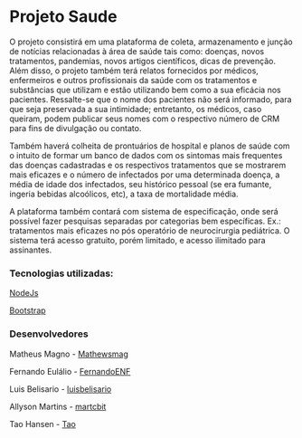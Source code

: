 # Projeto Saude

O projeto consistirá em uma plataforma de coleta, armazenamento e junção de notícias relacionadas à área de saúde tais como: doenças, novos tratamentos, pandemias, novos artigos científicos, dicas de prevenção. Além disso, o projeto também terá relatos fornecidos por médicos, enfermeiros e outros profissionais da saúde com os tratamentos e substâncias que utilizam e estão utilizando bem como a sua eficácia nos pacientes. Ressalte-se que o nome dos pacientes não será informado, para que seja preservada a sua intimidade; entretanto, os médicos, caso queiram, podem publicar seus nomes com o respectivo número de CRM para fins de divulgação ou contato. 

Também haverá colheita de prontuários de hospital e planos de saúde com o intuito de formar um banco de dados com os sintomas mais frequentes das doenças cadastradas e os respectivos tratamentos que se mostrarem mais eficazes e o número de infectados por uma determinada doença, a média de idade dos infectados, seu histórico pessoal (se era fumante, ingeria bebidas alcoólicos, etc), a taxa de mortalidade média. 

A plataforma também contará com sistema de especificação, onde será possível fazer pesquisas separadas por categorias bem específicas. Ex.: tratamentos mais eficazes no pós operatório de neurocirurgia pediátrica. O sistema terá acesso gratuito, porém limitado, e acesso ilimitado para assinantes.

### Tecnologias utilizadas:

[NodeJs](https://nodejs.org/en/)

[Bootstrap](https://getbootstrap.com/)

### Desenvolvedores

Matheus Magno - [Mathewsmag](https://github.com/mathewsmag)

Fernando Eulálio - [FernandoENF](https://github.com/fernandoenf)

Luis Belisario - [luisbelisario](https://github.com/luisbelisario)

Allyson Martins - [martcbit](https://github.com/martcbit)

Tao Hansen - [Tao](https://github.com/tao)
